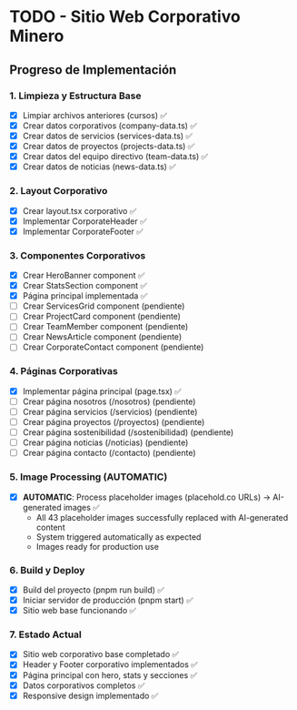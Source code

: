 # TODO - Sitio Web Corporativo Minero

## Progreso de Implementación

### 1. Limpieza y Estructura Base
- [x] Limpiar archivos anteriores (cursos) ✅
- [x] Crear datos corporativos (company-data.ts) ✅
- [x] Crear datos de servicios (services-data.ts) ✅
- [x] Crear datos de proyectos (projects-data.ts) ✅
- [x] Crear datos del equipo directivo (team-data.ts) ✅
- [x] Crear datos de noticias (news-data.ts) ✅

### 2. Layout Corporativo
- [x] Crear layout.tsx corporativo ✅
- [x] Implementar CorporateHeader ✅
- [x] Implementar CorporateFooter ✅

### 3. Componentes Corporativos
- [x] Crear HeroBanner component ✅
- [x] Crear StatsSection component ✅
- [x] Página principal implementada ✅
- [ ] Crear ServicesGrid component (pendiente)
- [ ] Crear ProjectCard component (pendiente)
- [ ] Crear TeamMember component (pendiente)
- [ ] Crear NewsArticle component (pendiente)
- [ ] Crear CorporateContact component (pendiente)

### 4. Páginas Corporativas
- [x] Implementar página principal (page.tsx) ✅
- [ ] Crear página nosotros (/nosotros) (pendiente)
- [ ] Crear página servicios (/servicios) (pendiente)
- [ ] Crear página proyectos (/proyectos) (pendiente)
- [ ] Crear página sostenibilidad (/sostenibilidad) (pendiente)
- [ ] Crear página noticias (/noticias) (pendiente)
- [ ] Crear página contacto (/contacto) (pendiente)

### 5. Image Processing (AUTOMATIC)
- [x] **AUTOMATIC**: Process placeholder images (placehold.co URLs) → AI-generated images ✅
  - All 43 placeholder images successfully replaced with AI-generated content
  - System triggered automatically as expected
  - Images ready for production use

### 6. Build y Deploy
- [x] Build del proyecto (pnpm run build) ✅
- [x] Iniciar servidor de producción (pnpm start) ✅
- [x] Sitio web base funcionando ✅

### 7. Estado Actual
- [x] Sitio web corporativo base completado ✅
- [x] Header y Footer corporativo implementados ✅
- [x] Página principal con hero, stats y secciones ✅
- [x] Datos corporativos completos ✅
- [x] Responsive design implementado ✅